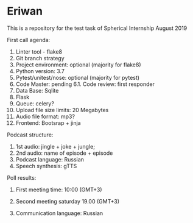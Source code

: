 # Eriwan
This is a repository for the test task of Spherical Internship August 2019

First call agenda:
1. Linter tool - flake8
2. Git branch strategy
3. Project environment: optional (majority for flake8)
4. Python version: 3.7
5. Pytest/unitest/nose: optional (majority for pytest)
6. Code Master: pending
6.1. Code review: first responder
7. Data Base: Sqlite
8. Flask
9. Queue: celery?
10. Upload file size limits: 20 Megabytes
11. Audio file format: mp3?
12. Frontend: Bootsrap + jinja

Podcast structure:
1. 1st audio: jingle + joke + jungle;
2. 2nd audio: name of episode + episode
3. Podcast language: Russian
4. Speech synthesis: gTTS


Poll results:
1. First meeting time: 10:00 (GMT+3)
2. Second meeting saturday 19.00 (GMT+3)


3. Communication language: Russian
